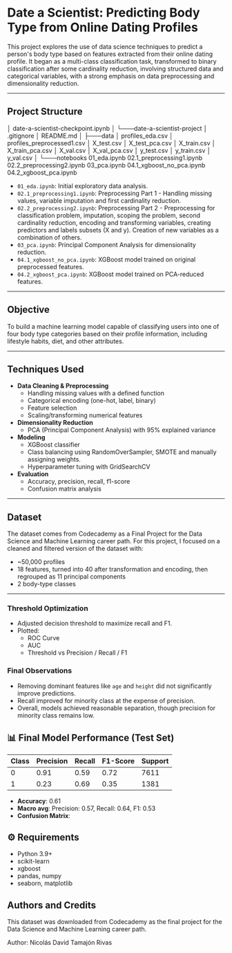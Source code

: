 # Date a Scientist: Predicting Body Type from Online Dating Profiles

This project explores the use of data science techniques to predict a person's body type based on features extracted from their online dating profile. It began as a multi-class classification task, transformed to binary classification after some cardinality reduction, involving structured data and categorical variables, with a strong emphasis on data preprocessing and dimensionality reduction.

---

## Project Structure

│       date-a-scientist-checkpoint.ipynb
│
└───date-a-scientist-project
    │   .gitignore
    │   README.md
    │
    ├───data
    │       profiles_eda.csv
    │       profiles_preprocessed1.csv
    │       X_test.csv
    │       X_test_pca.csv
    │       X_train.csv
    │       X_train_pca.csv
    │       X_val.csv
    │       X_val_pca.csv
    │       y_test.csv
    │       y_train.csv
    │       y_val.csv
    │
    └───notebooks
            01_eda.ipynb
            02.1_preprocessing1.ipynb
            02.2_preprocessing2.ipynb
            03_pca.ipynb
            04.1_xgboost_no_pca.ipynb
            04.2_xgboost_pca.ipynb

- `01_eda.ipynb`: Initial exploratory data analysis.
- `02.1_preprocessing1.ipynb`: Preprocessing Part 1 - Handling missing values, variable imputation and first cardinality reduction.
- `02.2_preprocessing2.ipynb`: Preprocessing Part 2 - Preprocessing for classification problem, imputation, scoping the problem, second cardinality reduction, encoding and transforming variables, creating predictors and labels subsets (X and y). Creation of new variables as a combination of others.
- `03_pca.ipynb`: Principal Component Analysis for dimensionality reduction.
- `04.1_xgboost_no_pca.ipynb`: XGBoost model trained on original preprocessed features.
- `04.2_xgboost_pca.ipynb`: XGBoost model trained on PCA-reduced features.

---

## Objective

To build a machine learning model capable of classifying users into one of four body type categories based on their profile information, including lifestyle habits, diet, and other attributes.

---

## Techniques Used

- **Data Cleaning & Preprocessing**
  - Handling missing values with a defined function
  - Categorical encoding (one-hot, label, binary)
  - Feature selection
  - Scaling/transforming numerical features
- **Dimensionality Reduction**
  - PCA (Principal Component Analysis) with 95% explained variance
- **Modeling**
  - XGBoost classifier
  - Class balancing using RandomOverSampler, SMOTE and manually assigning weights.
  - Hyperparameter tuning with GridSearchCV
- **Evaluation**
  - Accuracy, precision, recall, f1-score
  - Confusion matrix analysis

---

## Dataset

The dataset comes from Codecademy as a Final Project for the Data Science and Machine Learning career path. For this project, I focused on a cleaned and filtered version of the dataset with:
- ~50,000 profiles
- 18 features, turned into 40 after transformation and encoding, then regrouped as 11 principal components
- 2 body-type classes

---

### Threshold Optimization
- Adjusted decision threshold to maximize recall and F1.
- Plotted:
  - ROC Curve
  - AUC
  - Threshold vs Precision / Recall / F1

### Final Observations
- Removing dominant features like `age` and `height` did not significantly improve predictions.
- Recall improved for minority class at the expense of precision.
- Overall, models achieved reasonable separation, though precision for minority class remains low.

## 📊 Final Model Performance (Test Set)

| Class | Precision | Recall | F1-Score | Support |
|-------|-----------|--------|----------|---------|
|   0   |   0.91    |  0.59  |   0.72   |  7611   |
|   1   |   0.23    |  0.69  |   0.35   |  1381   |

- **Accuracy**: 0.61  
- **Macro avg**: Precision: 0.57, Recall: 0.64, F1: 0.53  
- **Confusion Matrix**:

## ⚙️ Requirements

- Python 3.9+
- scikit-learn
- xgboost
- pandas, numpy
- seaborn, matplotlib

## Authors and Credits

This dataset was downloaded from Codecademy as the final project for the Data Science and Machine Learning career path. 

Author: Nicolás David Tamajón Rivas